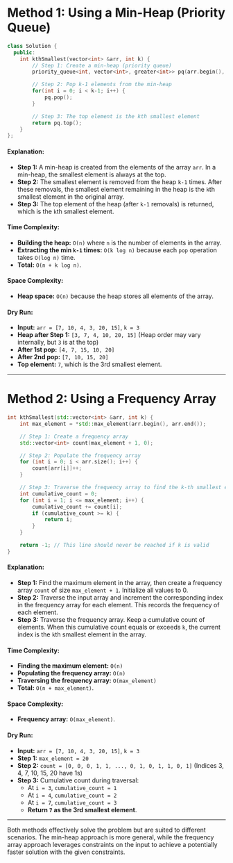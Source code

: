 # Method 1: Using a Min-Heap (Priority Queue)
```cpp
class Solution {
  public:
    int kthSmallest(vector<int> &arr, int k) {
        // Step 1: Create a min-heap (priority queue)
        priority_queue<int, vector<int>, greater<int>> pq(arr.begin(), arr.end());

        // Step 2: Pop k-1 elements from the min-heap
        for(int i = 0; i < k-1; i++) {
            pq.pop();
        }

        // Step 3: The top element is the kth smallest element
        return pq.top();
    }
};
```

#### **Explanation:**
- **Step 1:** A min-heap is created from the elements of the array `arr`. In a min-heap, the smallest element is always at the top.
- **Step 2:** The smallest element is removed from the heap `k-1` times. After these removals, the smallest element remaining in the heap is the `k`th smallest element in the original array.
- **Step 3:** The top element of the heap (after `k-1` removals) is returned, which is the `k`th smallest element.

#### **Time Complexity:**
- **Building the heap:** `O(n)` where `n` is the number of elements in the array.
- **Extracting the min `k-1` times:** `O(k log n)` because each `pop` operation takes `O(log n)` time.
- **Total:** `O(n + k log n)`.

#### **Space Complexity:**
- **Heap space:** `O(n)` because the heap stores all elements of the array.

#### **Dry Run:**
- **Input:** `arr = [7, 10, 4, 3, 20, 15]`, `k = 3`
- **Heap after Step 1:** `[3, 7, 4, 10, 20, 15]` (Heap order may vary internally, but `3` is at the top)
- **After 1st pop:** `[4, 7, 15, 10, 20]`
- **After 2nd pop:** `[7, 10, 15, 20]`
- **Top element:** `7`, which is the 3rd smallest element.

---

# Method 2: Using a Frequency Array
```cpp
int kthSmallest(std::vector<int> &arr, int k) {
    int max_element = *std::max_element(arr.begin(), arr.end());

    // Step 1: Create a frequency array
    std::vector<int> count(max_element + 1, 0);

    // Step 2: Populate the frequency array
    for (int i = 0; i < arr.size(); i++) {
        count[arr[i]]++;
    }

    // Step 3: Traverse the frequency array to find the k-th smallest element
    int cumulative_count = 0;
    for (int i = 1; i <= max_element; i++) {
        cumulative_count += count[i];
        if (cumulative_count >= k) {
            return i;
        }
    }

    return -1; // This line should never be reached if k is valid
}
```

#### **Explanation:**
- **Step 1:** Find the maximum element in the array, then create a frequency array `count` of size `max_element + 1`. Initialize all values to 0.
- **Step 2:** Traverse the input array and increment the corresponding index in the frequency array for each element. This records the frequency of each element.
- **Step 3:** Traverse the frequency array. Keep a cumulative count of elements. When this cumulative count equals or exceeds `k`, the current index is the `k`th smallest element in the array.

#### **Time Complexity:**
- **Finding the maximum element:** `O(n)`
- **Populating the frequency array:** `O(n)`
- **Traversing the frequency array:** `O(max_element)`
- **Total:** `O(n + max_element)`.

#### **Space Complexity:**
- **Frequency array:** `O(max_element)`.

#### **Dry Run:**
- **Input:** `arr = [7, 10, 4, 3, 20, 15]`, `k = 3`
- **Step 1:** `max_element = 20`
- **Step 2:** `count = [0, 0, 0, 1, 1, ..., 0, 1, 0, 1, 1, 0, 1]` (Indices 3, 4, 7, 10, 15, 20 have 1s)
- **Step 3:** Cumulative count during traversal:
  - At `i = 3`, `cumulative_count = 1`
  - At `i = 4`, `cumulative_count = 2`
  - At `i = 7`, `cumulative_count = 3`
  - **Return `7` as the 3rd smallest element**.

---

Both methods effectively solve the problem but are suited to different scenarios. The min-heap approach is more general, while the frequency array approach leverages constraints on the input to achieve a potentially faster solution with the given constraints.
